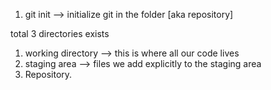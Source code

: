 1. git init --> initialize git in the folder [aka repository]

total 3 directories exists

1. working directory --> this is where all our code lives
2. staging area --> files we add explicitly to the staging area 
3. Repository. 

